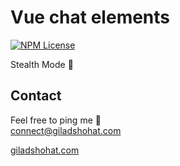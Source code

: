 # Vue chat elements

[![NPM License](https://img.shields.io/npm/l/vue-chat-elements)]()

Stealth Mode 🤫

## Contact
Feel free to ping me 💫
<br>
connect@giladshohat.com

[giladshohat.com](https://giladshohat.com)
